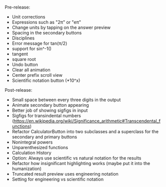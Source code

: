 Pre-release:
- Unit corrections
- Expressions such as "2π" or "eπ"
- Change units by tapping on the answer preview
- Spacing in the secondary buttons
- Disciplines
- Error message for tan(π/2)
- support for sin^-1()
- tangent
- square root
- Undo button
- Clear all animation
- Center prefix scroll view
- Scientific notation button (*10^x)

Post-release:
- Small space between every three digits in the output
- Animate secondary button appearing
- Better job of showing sigfigs in input
- Sigfigs for transindental numbers (https://en.wikipedia.org/wiki/Significance_arithmetic#Transcendental_functions)
- Refactor CalculatorButton into two subclasses and a superclass for the secondary and primary buttons
- Nonintegral powers
- Unparenthesized functions
- Calculation History
- Option: Always use scientific vs natural notation for the results
- Refactor how insignificant highlighting works (maybe put it into the humanization)
- Truncated result preview uses engineering notation
- Setting for engineering vs scientific notation